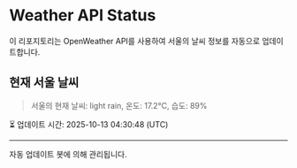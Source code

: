 
# Weather API Status

이 리포지토리는 OpenWeather API를 사용하여 서울의 날씨 정보를 자동으로 업데이트합니다.

## 현재 서울 날씨
> 서울의 현재 날씨: light rain, 온도: 17.2°C, 습도: 89%

⏳ 업데이트 시간: 2025-10-13 04:30:48 (UTC)

---
자동 업데이트 봇에 의해 관리됩니다.
